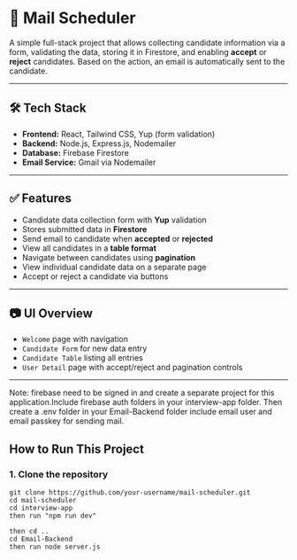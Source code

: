 # 📧 Mail Scheduler

A simple full-stack project that allows collecting candidate information via a form, validating the data, storing it in Firestore, and enabling **accept** or **reject** candidates. Based on the action, an email is automatically sent to the candidate.

---

## 🛠 Tech Stack

- **Frontend:** React, Tailwind CSS, Yup (form validation)
- **Backend:** Node.js, Express.js, Nodemailer
- **Database:** Firebase Firestore
- **Email Service:** Gmail via Nodemailer

---

## ✅ Features

- Candidate data collection form with **Yup** validation
- Stores submitted data in **Firestore**
- Send email to candidate when **accepted** or **rejected**
- View all candidates in a **table format**
- Navigate between candidates using **pagination**
- View individual candidate data on a separate page
- Accept or reject a candidate via buttons
---

## 📷 UI Overview

- `Welcome` page with navigation
- `Candidate Form` for new data entry
- `Candidate Table` listing all entries
- `User Detail` page with accept/reject and pagination controls
---


Note:
firebase need to be signed in and create a separate project for this application.Include firebase auth folders in your interview-app folder.
Then create a .env folder in your Email-Backend folder include email user and email passkey for sending mail.


## How to Run This Project

### 1. Clone the repository

````
git clone https://github.com/your-username/mail-scheduler.git
cd mail-scheduler
cd interview-app
then run "npm run dev"

then cd ..
cd Email-Backend
then run node server.js
````
